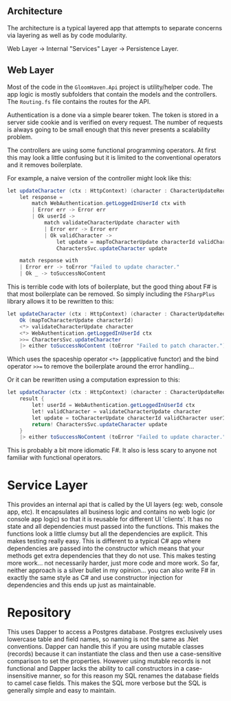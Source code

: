 ## Architecture

The architecture is a typical layered app that attempts to separate concerns via layering as well as by code modularity. 

Web Layer -> Internal "Services" Layer -> Persistence Layer.

## Web Layer

Most of the code in the `GloomHaven.Api` project is utility/helper code. The app logic is mostly subfolders that contain the models and the controllers. The `Routing.fs` file contains the routes for the API. 

Authentication is a done via a simple bearer token. The token is stored in a server side cookie and is verified on every request. The number of requests is always going to be small enough that this never presents a scalability problem. 

The controllers are using some functional programming operators. At first this may look a little confusing but it is limited to the conventional operators and it removes boilerplate.

For example, a naive version of the controller might look like this:

```c#
let updateCharacter (ctx : HttpContext) (character : CharacterUpdateRequest) (characterId : int) = 
    let response = 
        match WebAuthentication.getLoggedInUserId ctx with
        | Error err -> Error err
        | Ok userId ->
            match validateCharacterUpdate character with
            | Error err -> Error err
            | Ok validCharacter ->
                let update = mapToCharacterUpdate characterId validCharacter userId 
                CharactersSvc.updateCharacter update  

    match response with
    | Error err -> toError "Failed to update character."
    | Ok _ -> toSuccessNoContent
```

This is terrible code with lots of boilerplate, but the good thing about F# is that most boilerplate can be removed. So simply including the `FSharpPlus` library allows it to be rewritten to this:

```c#
let updateCharacter (ctx : HttpContext) (character : CharacterUpdateRequest) (characterId : int) = 
    Ok (mapToCharacterUpdate characterId)
    <*> validateCharacterUpdate character
    <*> WebAuthentication.getLoggedInUserId ctx
    >>= CharactersSvc.updateCharacter 
    |> either toSuccessNoContent (toError "Failed to patch character.")
```

Which uses the spaceship operator `<*>` (appplicative functor) and the bind operator `>>=` to remove the boilerplate around the error handling...

Or it can be rewritten using a computation expression to this:

```c#
let updateCharacter (ctx : HttpContext) (character : CharacterUpdateRequest) (characterId : int) = 
    result {
        let! userId = WebAuthentication.getLoggedInUserId ctx
        let! validCharacter = validateCharacterUpdate character
        let update = toCharacterUpdate characterId validCharacter userId
        return! CharactersSvc.updateCharacter update
    }
    |> either toSuccessNoContent (toError "Failed to update character.")
```

This is probably a bit more idiomatic F#. It also is less scary to anyone not familiar with functional operators.

# Service Layer

This provides an internal api that is called by the UI layers (eg: web, console app, etc). It encapsulates all business logic and contains no web logic (or console app logic) so that it is reusable for different UI 'clients'. It has no state and all dependencies must passed into the functions. This makes the functions look a little clumsy but all the dependencies are explicit. This makes testing really easy. This is different to a typical C# app where dependencies are passed into the constructor which means that your methods get extra dependencies that they do not use. This makes testing more work... not necessarily harder, just more code and more work. So far, neither approach is a silver bullet in my opinion... you can also write F# in exactly the same style as C# and use constructor injection for dependencies and this ends up just as maintainable. 

# Repository

This uses Dapper to access a Postgres database. Postgres exclusively uses lowercase table and field names, so naming is not the same as .Net conventions. Dapper can handle this if you are using mutable classes (records) because it can instantiate the class and then use a case-sensitive comparison to set the properties. However using mutable records is not functional and Dapper lacks the ability to call constructors in a case-insensitive manner, so for this reason my SQL renames the database fields to camel case fields. This makes the SQL more verbose but the SQL is generally simple and easy to maintain.  
